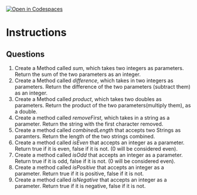[![Open in Codespaces](https://classroom.github.com/assets/launch-codespace-2972f46106e565e64193e422d61a12cf1da4916b45550586e14ef0a7c637dd04.svg)](https://classroom.github.com/open-in-codespaces?assignment_repo_id=20493153)
# Instructions  

  ## Questions
1. Create a Method called _sum_, which takes two integers as parameters.  Return the sum of the two parameters as an integer.
2. Create a Method called _difference_, which takes in two integers as parameters.  Return the difference of the two parameters (subtract them) as an integer.
3. Create a Method called _product_, which takes two doubles as parameters.  Return the product of the two parameters(multiply them), as a double.
4. Create a method called _removeFirst_, which takes in a string as a parameter.  Return the string with the first character removed.
5. Create a method called _combinedLength_ that accepts two Strings as paramters.
Return the length of the two strings combined.
6. Create a method called _isEven_ that accepts an integer as a parameter.
Return true if it is even, false if it is not. (0 will be considered even).
7. Create a method called _isOdd_ that accepts an integer as a parameter.
Return true if it is odd, false if it is not. (0 will be considered even).
8. Create a method called _isPositive_ that accepts an integer as a parameter.
Return true if it is positive, false if it is not.
9. Create a method called _isNegative_ that accepts an integer as a parameter.
Return true if it is negative, false if it is not.
